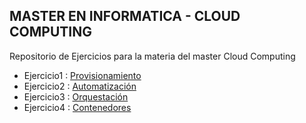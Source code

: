 ## MASTER EN INFORMATICA -  CLOUD COMPUTING

Repositorio de Ejercicios para la materia del master Cloud Computing 

* Ejercicio1 : [Provisionamiento](https://github.com/daiaguirre979/CC-Master/tree/master/Ejercicios/provisionamiento.md])
* Ejercicio2 : [Automatización](https://github.com/daiaguirre979/CC-Master/tree/master/Ejercicios/automatización.md])
* Ejercicio3 : [Orquestación](https://github.com/daiaguirre979/CC-Master/tree/master/Ejercicios/orquestacion.md])
* Ejercicio4 : [Contenedores](https://github.com/daiaguirre979/CC-Master/tree/master/Ejercicios/contenedores.md])
